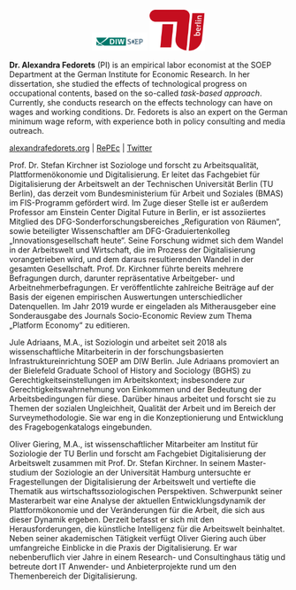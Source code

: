 
<p align="center"><img src="Logo_DIW-SOEP_Farbe_Web.svg.582787.gif" width=100/> <img src="tu-berlin-logo.svg" width=100/></p>

**Dr. Alexandra Fedorets** (PI) is an empirical labor economist at the SOEP Department at the German Institute for Economic Research. In her dissertation, she studied the effects of technological progress on occupational contents, based on the so-called *task-based approach*. Currently, she conducts research on the effects technology can have on wages and working conditions. Dr. Fedorets is also an expert on the German minimum wage reform, with experience both in policy consulting and media outreach.

[alexandrafedorets.org](https://alexandrafedorets.org/) | [RePEc](https://ideas.repec.org/f/pfe457.html) | [Twitter](https://twitter.com/_a_fedorets_?lang=de)


Prof. Dr. Stefan Kirchner ist Soziologe und forscht zu Arbeitsqualität, Plattformenökonomie und Digitalisierung. Er leitet das Fachgebiet für Digitalisierung der Arbeitswelt an der Technischen Universität Berlin (TU Berlin), das derzeit vom Bundesministerium für Arbeit und Soziales (BMAS) im FIS-Programm gefördert wird. Im Zuge dieser Stelle ist er außerdem Professor am Einstein Center Digital Future in Berlin, er ist assoziiertes Mitglied des DFG-Sonderforschungsbereiches „Refiguration von Räumen“, sowie beteiligter Wissenschaftler am DFG-Graduiertenkolleg „Innovationsgesellschaft heute“. Seine Forschung widmet sich dem Wandel in der Arbeitswelt und Wirtschaft, die im Prozess der Digitalisierung vorangetrieben wird, und dem daraus resultierenden Wandel in der gesamten Gesellschaft. Prof. Dr. Kirchner führte bereits mehrere Befragungen durch, darunter repräsentative Arbeitgeber- und Arbeitnehmerbefragungen. Er veröffentlichte zahlreiche Beiträge auf der Basis der eigenen empirischen Auswertungen unterschiedlicher Datenquellen. Im Jahr 2019 wurde er eingeladen als Mitherausgeber eine Sonderausgabe des Journals Socio-Economic Review zum Thema „Platform Economy“ zu editieren. 

Jule Adriaans, M.A., ist Soziologin und arbeitet seit 2018 als wissenschaftliche Mitarbeiterin in der forschungsbasierten Infrastruktureinrichtung SOEP am DIW Berlin. Jule Adriaans promoviert an der Bielefeld Graduate School of History and Sociology (BGHS) zu Gerechtigkeitseinstellungen im Arbeitskontext; insbesondere zur Gerechtigkeitswahrnehmung von Einkommen und der Bedeutung der Arbeitsbedingungen für diese. Darüber hinaus arbeitet und forscht sie zu Themen der sozialen Ungleichheit, Qualität der Arbeit und im Bereich der Surveymethodologie. Sie war eng in die Konzeptionierung und Entwicklung des Fragebogenkatalogs eingebunden. 

Oliver Giering, M.A., ist wissenschaftlicher Mitarbeiter am Institut für Soziologie der TU Berlin und forscht am Fachgebiet Digitalisierung der Arbeitswelt zusammen mit Prof. Dr. Stefan Kirchner. In seinem Master-studium der Soziologie an der Universität Hamburg untersuchte er Fragestellungen der Digitalisierung der Arbeitswelt und vertiefte die Thematik aus wirtschaftssoziologischen Perspektiven. Schwerpunkt seiner Masterarbeit war eine Analyse der aktuellen Entwicklungsdynamik der Plattformökonomie und der Veränderungen für die Arbeit, die sich aus dieser Dynamik ergeben. Derzeit befasst er sich mit den Herausforderungen, die künstliche Intelligenz für die Arbeitswelt beinhaltet. Neben seiner akademischen Tätigkeit verfügt Oliver Giering auch über umfangreiche Einblicke in die Praxis der Digitalisierung. Er war nebenberuflich vier Jahre in einem Research- und Consultinghaus tätig und betreute dort IT Anwender- und Anbieterprojekte rund um den Themenbereich der Digitalisierung. 
